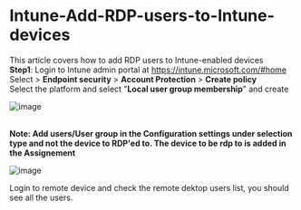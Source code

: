 # Intune-Add-RDP-users-to-Intune-devices
This article covers how to add RDP users to Intune-enabled devices</br>
**Step1**: Login to Intune admin portal at https://intune.microsoft.com/#home</br>
Select > **Endpoint security** > **Account Protection** > **Create policy**</br>
Select the platform and select "**Local user group membership**" and create</br>

![image](https://github.com/user-attachments/assets/4d49ea1b-e969-4524-aa83-275677c66712)

</br>**Note: Add users/User group in the Configuration settings under selection type and not the device to RDP'ed to. The device to be rdp to is added in the Assignement**</br>

![image](https://github.com/user-attachments/assets/2992a835-4db2-4bb5-b7f1-d4374ba9d0d9)

Login to remote device and check the remote dektop users list, you should see all the users.
